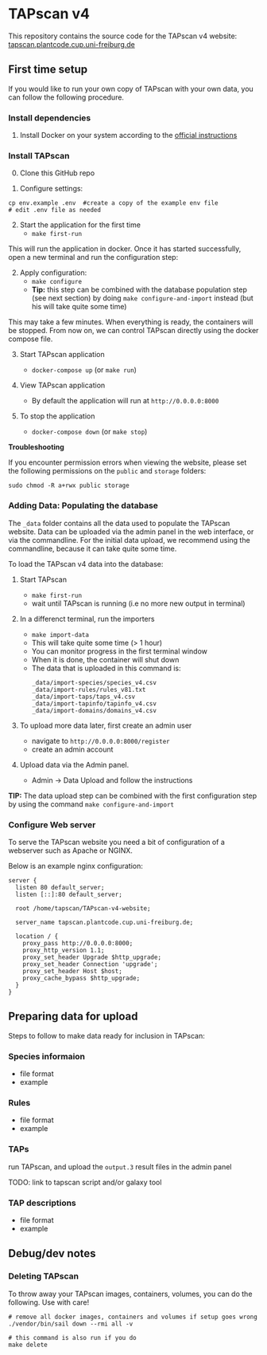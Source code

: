 # TAPscan v4

This repository contains the source code for the TAPscan v4 website: [tapscan.plantcode.cup.uni-freiburg.de](http://tapscan.plantcode.cup.uni-freiburg.de)


## First time setup

If you would like to run your own copy of TAPscan with your own data, you can follow the following procedure.

### Install dependencies

1. Install Docker on your system according to the [official instructions](https://docs.docker.com/engine/install/)


### Install TAPscan

0. Clone this GitHub repo

1. Configure settings:

```
cp env.example .env  #create a copy of the example env file
# edit .env file as needed
```

2. Start the application for the first time
   -  `make first-run`

This will run the application in docker. Once it has started successfully,  open a new terminal and run the configuration step:

2. Apply configuration:
   - `make configure`
   - **Tip:** this step can be combined with the database population step (see next section) by doing `make configure-and-import` instead (but his will take quite some time)

This may take a few minutes. When everything is ready, the containers will be stopped. From now on, we can control TAPscan directly using the docker compose file.

3. Start TAPscan application
   - `docker-compose up` (or `make run`)

4. View  TAPscan application
   - By default the application will run at `http://0.0.0.0:8000`

5. To stop the application
   - `docker-compose down` (or `make stop`)

**Troubleshooting**

If you encounter permission errors when viewing the website, please set the following permissions on the `public` and `storage` folders:

```
sudo chmod -R a+rwx public storage
```


### Adding Data: Populating the database

The `_data` folder contains all the data used to populate the TAPscan website. Data can be uploaded via the admin panel in the web interface, or via the commandline. For the initial data upload, we recommend using the commandline, because it can take quite some time.

To load the TAPscan v4 data into the database:

1. Start TAPscan
   - `make first-run`
   - wait until TAPscan is running (i.e no more new output in terminal)

2. In a differenct terminal, run the importers
   - `make import-data`
   - This will take quite some time (> 1 hour)
   - You can monitor progress in the first terminal window
   - When it is done, the container will shut down
   - The data that is uploaded in this command is:
     ```
     _data/import-species/species_v4.csv
     _data/import-rules/rules_v81.txt
     _data/import-taps/taps_v4.csv
     _data/import-tapinfo/tapinfo_v4.csv
     _data/import-domains/domains_v4.csv
     ```

3. To upload more data later, first create an admin user
   - navigate to `http://0.0.0.0:8000/register`
   - create an admin account

4. Upload data via the Admin panel.
   - Admin -> Data Upload and follow the instructions

**TIP:** The data upload step can be combined with the first configuration step by using the command `make configure-and-import`


### Configure Web server

To serve the TAPscan website you need a bit of configuration of a webserver such as Apache or NGINX.

Below is an example nginx configuration:

```
server {
  listen 80 default_server;
  listen [::]:80 default_server;

  root /home/tapscan/TAPscan-v4-website;

  server_name tapscan.plantcode.cup.uni-freiburg.de;

  location / {
    proxy_pass http://0.0.0.0:8000;
    proxy_http_version 1.1;
    proxy_set_header Upgrade $http_upgrade;
    proxy_set_header Connection 'upgrade';
    proxy_set_header Host $host;
    proxy_cache_bypass $http_upgrade;
  }
}
```

## Preparing data for upload

Steps to follow to make data ready for inclusion in TAPscan:

### Species informaion
- file format
- example

### Rules
- file format
- example

### TAPs


run TAPscan, and upload the `output.3` result files in the admin panel

TODO: link to tapscan script and/or galaxy tool

### TAP descriptions
- file format
- example



## Debug/dev notes

### Deleting TAPscan

To throw away your TAPscan images, containers, volumes, you can do the following. Use with care!

```
# remove all docker images, containers and volumes if setup goes wrong
./vendor/bin/sail down --rmi all -v

# this command is also run if you do
make delete
```




